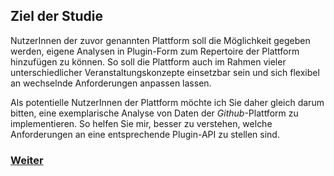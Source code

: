 ## Ziel der Studie 

NutzerInnen der zuvor genannten Plattform soll die Möglichkeit gegeben werden, eigene Analysen in Plugin-Form zum Repertoire der Plattform hinzufügen zu können. So soll die Plattform auch im Rahmen vieler unterschiedlicher Veranstaltungskonzepte einsetzbar sein und sich flexibel an wechselnde Anforderungen anpassen lassen.

Als potentielle NutzerInnen der Plattform möchte ich Sie daher gleich darum bitten, eine exemplarische Analyse von Daten der *Github*-Plattform zu implementieren. So helfen Sie mir, besser zu verstehen, welche Anforderungen an eine entsprechende Plugin-API zu stellen sind. 

### [Weiter](https://github.com/FelixRDL/Plugin-Challenge/blob/master/usedservices.md)
